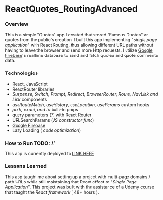# ReactQuotes_RoutingAdvanced

### Overview
This is a simple "Quotes" app I created that stored "Famous Quotes" or quotes from the public's creation. I built this app implementing "_single page application_" with React Routing, thus allowing different URL paths without having to leave the browser and send more Http requests. I utilize [Google Firebase](https://firebase.google.com/)'s realtime database to send and fetch quotes and quote comments data.


### Technologies
* React, JavaScript
* ReactRouter libraries 
* _Suspense, Switch, Prompt, Redirect, BrowserRouter, Route, NavLink and Link_ components
* _useRouteMatch, useHistory, useLocation, useParams_ custom hooks
* _path, exact, and to_ built-in props
* query parameters (_?_) with React Router
* URLSearchParams (_JS constructor func_)
* [Google Firebase](https://firebase.google.com/) 
* Lazy Loading ( _code optimization_)



### How to Run TODO: // 
This app is currently deployed to [LINK HERE](https://google.com/)

### Lessons Learned
This app taught me about setting up a project with multi-page domains / path URLs while still maintaining that React effect of "_Single Page Application_". This project was built with the assistance of a Udemy course that taught the _React framework_ ( 48+ hours ).

